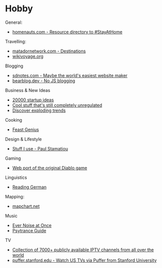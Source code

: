 # Hobby

General:
- [homenauts.com - Resource directory to #StayAtHome](https://www.homenauts.com/)


Travelling:
- [matadornetwork.com - Destinations](https://matadornetwork.com/destinations/europe/united-kingdom/northern-ireland/belfast/#local-favorites)
- [wikivoyage.org](https://en.wikivoyage.org/wiki/Belfast)


Blogging
- [sdnotes.com - Maybe the world's easiest website maker](https://sdnotes.com)
- [bearblog.dev - No JS blogging](https://bearblog.dev)


Business & New Ideas
- [20000 startup ideas](https://unawaz.github.io/stochastic-hill-climbing/tasks/)
- [Cool stuff that's still completely unregulated](https://news.ycombinator.com/item?id=21167689)
- [Discover exploding trends](https://trennd.co/)


Cooking
- [Feast Genius](https://www.feastgenius.com/search)


Design & Lifestyle
- [Stuff I use - Paul Stamatiou](https://paulstamatiou.com/stuff-i-use/)


Gaming
- [Web port of the original Diablo game](https://d07riv.github.io/diabloweb/)


Linguistics
- [Reading German](https://courses.dcs.wisc.edu/wp/readinggerman/)


Mapping:
- [mapchart.net](https://mapchart.net)


Music
- [Ever Noise at Once](http://everynoise.com/)
- [Psytrance Guide](http://psytranceguide.com/)


TV
- [Collection of 7000+ publicly available IPTV channels from all over the world](https://github.com/freearhey/iptv)
- [puffer.stanford.edu - Watch US TVs via Puffer from Stanford University](https://puffer.stanford.edu/player/)

